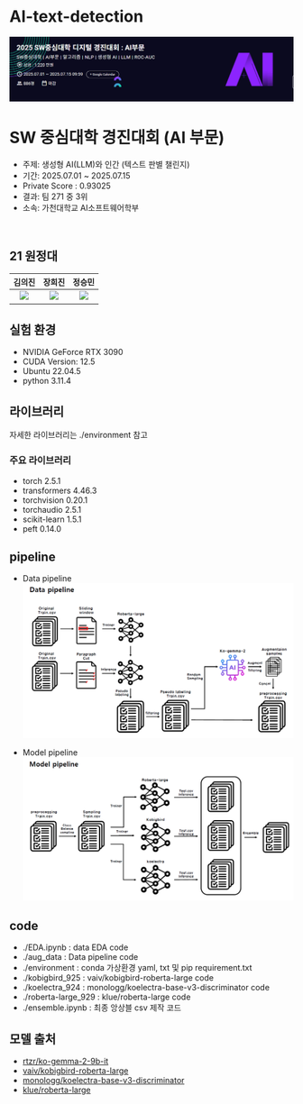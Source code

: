 # AI-text-detection
![panel](./image/panel.png)

# SW 중심대학 경진대회 (AI 부문)
- 주제: 생성형 AI(LLM)와 인간 (텍스트 판별 챌린지)
- 기간: 2025.07.01 ~ 2025.07.15 
- Private Score : 0.93025
- 결과: 팀 271 중 3위  
- 소속: 가천대학교 AI소프트웨어학부

<br />

## 21 원정대

| 김의진 | 장희진 | 정승민 |
| :---: | :---: | :---: |
| <img src="https://avatars.githubusercontent.com/u/94896197?v=4" width=300> | <img src="https://avatars.githubusercontent.com/u/105128163?v=4" width=300> | <img src="https://avatars.githubusercontent.com/u/105360496?v=4" width=300> |

## 실험 환경

- NVIDIA GeForce RTX 3090
- CUDA Version: 12.5
- Ubuntu 22.04.5
- python 3.11.4

## 라이브러리

자세한 라이브러리는 ./environment 참고

### 주요 라이브러리
- torch 2.5.1
- transformers 4.46.3
- torchvision 0.20.1
- torchaudio 2.5.1
- scikit-learn 1.5.1
- peft 0.14.0

## pipeline

- Data pipeline
![data_pipeline](./image/data_pipeline.png)

- Model pipeline
![model_pipeline](./image/model_pipeline.png)

## code
- ./EDA.ipynb : data EDA code
- ./aug_data : Data pipeline code
- ./environment : conda 가상환경 yaml, txt 및 pip requirement.txt
- ./kobigbird_925 : vaiv/kobigbird-roberta-large code
- ./koelectra_924 : monologg/koelectra-base-v3-discriminator code
- ./roberta-large_929 : klue/roberta-large code 
- ./ensemble.ipynb : 최종 앙상블 csv 제작 코드

## 모델 출처
- [rtzr/ko-gemma-2-9b-it](https://huggingface.co/rtzr/ko-gemma-2-9b-it)
- [vaiv/kobigbird-roberta-large](https://huggingface.co/vaiv/kobigbird-roberta-large)
- [monologg/koelectra-base-v3-discriminator](https://huggingface.co/monologg/koelectra-base-v3-discriminator)
- [klue/roberta-large](https://huggingface.co/klue/roberta-large)